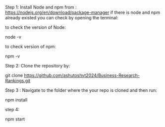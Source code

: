 Step 1:
Install Node and npm from : https://nodejs.org/en/download/package-manager
if there is node and npm already existed you can check by opening the terminal:

to check the version of Node:

node -v

to check version of npm: 

npm -v 

Step 2:
Clone the repository by:

git clone https://github.com/ashutoshvt2024/Business-Research-Rankings.git

Step 3 :
Navigate to the folder where the your repo is cloned and then run: 

npm install

step 4:

npm start

